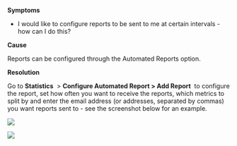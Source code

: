 
        

**Symptoms** 

*   I would like to configure reports to be sent to me at certain intervals - how can I do this?

**Cause** 

Reports can be configured through the Automated Reports option.

**Resolution** 

Go to **Statistics**  > **Configure Automated Report > Add Report**  to configure the report, set how often you want to receive the reports, which metrics to split by and enter the email address (or addresses, separated by commas) you want reports sent to - see the screenshot below for an example.

![](/hc/en-us/article_attachments/115000914283/Screen_Shot_2017-01-16_at_15.32.19.png)

![](/hc/en-us/article_attachments/115000914303/Screen_Shot_2017-01-16_at_15.32.30.png)

      
